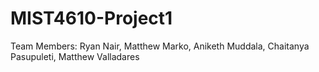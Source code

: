 # MIST4610-Project1

Team Members: Ryan Nair, Matthew Marko, Aniketh Muddala, Chaitanya Pasupuleti, Matthew Valladares
